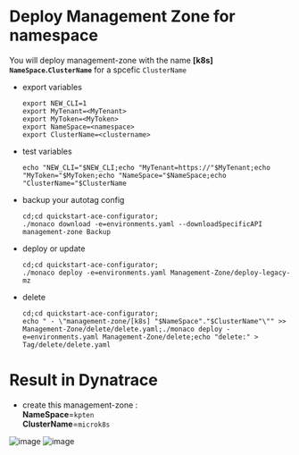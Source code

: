 # Deploy Management Zone for namespace

You will deploy management-zone with the name **[k8s] `NameSpace`.`ClusterName`** for  a spcefic `ClusterName`

- export variables

      export NEW_CLI=1
      export MyTenant=<MyTenant>
      export MyToken=<MyToken>
      export NameSpace=<namespace>
      export ClusterName=<clustername>

- test variables

      echo "NEW_CLI="$NEW_CLI;echo "MyTenant=https://"$MyTenant;echo "MyToken="$MyToken;echo "NameSpace="$NameSpace;echo "ClusterName="$ClusterName
     
- backup your autotag config

      cd;cd quickstart-ace-configurator;
      ./monaco download -e=environments.yaml --downloadSpecificAPI management-zone Backup

- deploy or update

      cd;cd quickstart-ace-configurator;
      ./monaco deploy -e=environments.yaml Management-Zone/deploy-legacy-mz
      
- delete

      cd;cd quickstart-ace-configurator;
      echo " - \"management-zone/[k8s] "$NameSpace"."$ClusterName"\"" >> Management-Zone/delete/delete.yaml;./monaco deploy -e=environments.yaml Management-Zone/delete;echo "delete:" > Tag/delete/delete.yaml


# Result in Dynatrace 
- create this management-zone :  
       **NameSpace**=`kpten`  
       **ClusterName**=`microk8s`  
   
![image](https://user-images.githubusercontent.com/40337213/119894270-b32dd380-bf3c-11eb-9aee-d11146792a88.png)
![image](https://user-images.githubusercontent.com/40337213/119894746-46ff9f80-bf3d-11eb-9c4d-c0c5f71b9ee5.png)
